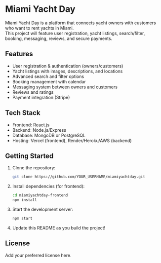 # Miami Yacht Day

Miami Yacht Day is a platform that connects yacht owners with customers who want to rent yachts in Miami.  
This project will feature user registration, yacht listings, search/filter, booking, messaging, reviews, and secure payments.

## Features
- User registration & authentication (owners/customers)
- Yacht listings with images, descriptions, and locations
- Advanced search and filter options
- Booking management with calendar
- Messaging system between owners and customers
- Reviews and ratings
- Payment integration (Stripe)

## Tech Stack
- Frontend: React.js
- Backend: Node.js/Express
- Database: MongoDB or PostgreSQL
- Hosting: Vercel (frontend), Render/Heroku/AWS (backend)

## Getting Started

1. Clone the repository:
   ```bash
   git clone https://github.com/YOUR_USERNAME/miamiyachtday.git
   ```

2. Install dependencies (for frontend):
   ```bash
   cd miamiyachtday-frontend
   npm install
   ```

3. Start the development server:
   ```bash
   npm start
   ```

4. Update this README as you build the project!

## License
Add your preferred license here.
